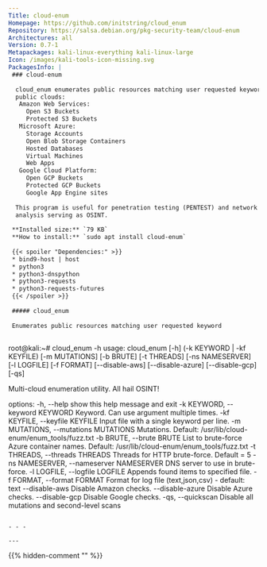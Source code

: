 ```yaml
---
Title: cloud-enum
Homepage: https://github.com/initstring/cloud_enum
Repository: https://salsa.debian.org/pkg-security-team/cloud-enum
Architectures: all
Version: 0.7-1
Metapackages: kali-linux-everything kali-linux-large 
Icon: /images/kali-tools-icon-missing.svg
PackagesInfo: |
 ### cloud-enum
 
  cloud_enum enumerates public resources matching user requested keywords in
  public clouds:
   Amazon Web Services:
     Open S3 Buckets
     Protected S3 Buckets
   Microsoft Azure:
     Storage Accounts
     Open Blob Storage Containers
     Hosted Databases
     Virtual Machines
     Web Apps
   Google Cloud Platform:
     Open GCP Buckets
     Protected GCP Buckets
     Google App Engine sites
   
  This program is useful for penetration testing (PENTEST) and network security
  analysis serving as OSINT.
 
 **Installed size:** `79 KB`  
 **How to install:** `sudo apt install cloud-enum`  
 
 {{< spoiler "Dependencies:" >}}
 * bind9-host | host
 * python3
 * python3-dnspython
 * python3-requests
 * python3-requests-futures
 {{< /spoiler >}}
 
 ##### cloud_enum
 
 Enumerates public resources matching user requested keyword
 
 ```
 root@kali:~# cloud_enum -h
 usage: cloud_enum [-h] (-k KEYWORD | -kf KEYFILE) [-m MUTATIONS] [-b BRUTE]
                   [-t THREADS] [-ns NAMESERVER] [-l LOGFILE] [-f FORMAT]
                   [--disable-aws] [--disable-azure] [--disable-gcp] [-qs]
 
 Multi-cloud enumeration utility. All hail OSINT!
 
 options:
   -h, --help            show this help message and exit
   -k KEYWORD, --keyword KEYWORD
                         Keyword. Can use argument multiple times.
   -kf KEYFILE, --keyfile KEYFILE
                         Input file with a single keyword per line.
   -m MUTATIONS, --mutations MUTATIONS
                         Mutations. Default: /usr/lib/cloud-
                         enum/enum_tools/fuzz.txt
   -b BRUTE, --brute BRUTE
                         List to brute-force Azure container names. Default:
                         /usr/lib/cloud-enum/enum_tools/fuzz.txt
   -t THREADS, --threads THREADS
                         Threads for HTTP brute-force. Default = 5
   -ns NAMESERVER, --nameserver NAMESERVER
                         DNS server to use in brute-force.
   -l LOGFILE, --logfile LOGFILE
                         Appends found items to specified file.
   -f FORMAT, --format FORMAT
                         Format for log file (text,json,csv) - default: text
   --disable-aws         Disable Amazon checks.
   --disable-azure       Disable Azure checks.
   --disable-gcp         Disable Google checks.
   -qs, --quickscan      Disable all mutations and second-level scans
 ```
 
 - - -
 
---
```

{{% hidden-comment "<!--Do not edit anything above this line-->" %}}
